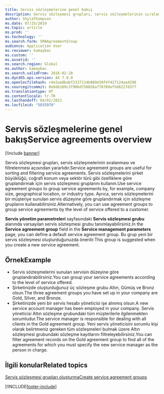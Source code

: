 ```yaml
---
title: Servis sözleşmelerine genel bakış
description: Servis sözleşmesi grupları, servis sözleşmelerinin sıralanması ve filtrelenmesi açısından yararlıdır.
author: ShylaThompson
ms.date: 07/25/2019
ms.topic: article
ms.prod: ''
ms.technology: ''
ms.search.form: SMAAgreementGroup
audience: Application User
ms.reviewer: kamaybac
ms.custom: ''
ms.assetid: ''
ms.search.region: Global
ms.author: kamaybac
ms.search.validFrom: 2016-02-28
ms.dyn365.ops.version: AX 7.0.0
ms.openlocfilehash: c4e2aa8babf2337114b889e50f4f427124aa4298
ms.sourcegitcommit: 0e8db169c3f90bd750826af76709ef5d621fd377
ms.translationtype: HT
ms.contentlocale: tr-TR
ms.lasthandoff: 04/01/2021
ms.locfileid: "5835978"
---
```

# <a name="service-agreements-overview"></a><span data-ttu-id="858c5-103">Servis sözleşmelerine genel bakış</span><span class="sxs-lookup"><span data-stu-id="858c5-103">Service agreements overview</span></span>

[!include [banner](../includes/banner.md)]

<span data-ttu-id="858c5-104">Servis sözleşmesi grupları, servis sözleşmelerinin sıralanması ve filtrelenmesi açısından yararlıdır.</span><span class="sxs-lookup"><span data-stu-id="858c5-104">Service agreement groups are useful for sorting and filtering service agreements.</span></span> <span data-ttu-id="858c5-105">Servis sözleşmelerini şirket büyüklüğü, coğrafi konum veya sektör türü gibi özelliklere göre gruplandırmak için servis sözleşmesi gruplarını kullanın.</span><span class="sxs-lookup"><span data-stu-id="858c5-105">Use service agreement groups to group service agreements by, for example, company size, geographical location, or industry type.</span></span> <span data-ttu-id="858c5-106">Ayrıca, servis sözleşmelerini bir müşteriye sunulan servis düzeyine göre gruplandırmak için sözleşme gruplarını kullanabilirsiniz.</span><span class="sxs-lookup"><span data-stu-id="858c5-106">Alternatively, you can use agreement groups to group service agreements by the level of service offered to a customer.</span></span>

<span data-ttu-id="858c5-107">**Servis yönetim parametreleri** sayfasındaki **Servis sözleşmesi grubu** alanında varsayılan servis sözleşmesi grubu tanımlayabilirsiniz.</span><span class="sxs-lookup"><span data-stu-id="858c5-107">In the **Service agreement group** field in the **Service management parameters** page, you can define a default service agreement group.</span></span> <span data-ttu-id="858c5-108">Bu grup yeni bir servis sözleşmesi oluşturduğunuzda önerilir.</span><span class="sxs-lookup"><span data-stu-id="858c5-108">This group is suggested when you create a new service agreement.</span></span>

## <a name="example"></a><span data-ttu-id="858c5-109">Örnek</span><span class="sxs-lookup"><span data-stu-id="858c5-109">Example</span></span>

-  <span data-ttu-id="858c5-110">Servis sözleşmelerini sunulan servisin düzeyine göre gruplandırabilirsiniz.</span><span class="sxs-lookup"><span data-stu-id="858c5-110">You can group your service agreements according to the level of service offered.</span></span> 
-  <span data-ttu-id="858c5-111">Şirketinizde oluşturduğunuz üç sözleşme grubu Altın, Gümüş ve Bronz olsun.</span><span class="sxs-lookup"><span data-stu-id="858c5-111">The three agreement groups you have set up in your company are Gold, Silver, and Bronze.</span></span>
-  <span data-ttu-id="858c5-112">Şirketinizde yeni bir servis hesabı yöneticisi işe alınmış olsun.</span><span class="sxs-lookup"><span data-stu-id="858c5-112">A new service account manager has been employed in your company.</span></span> <span data-ttu-id="858c5-113">Servis yöneticisi Altın sözleşme grubundaki tüm müşterilerle ilgilenmekten sorumludur.</span><span class="sxs-lookup"><span data-stu-id="858c5-113">The service manager is responsible for dealing with all clients in the Gold agreement group.</span></span> <span data-ttu-id="858c5-114">Yeni servis yöneticisini sorumlu kişi olarak belirtmeniz gereken tüm sözleşmeleri bulmak üzere Altın sözleşmesi grubundaki sözleşme kayıtlarını filtreleyebilirsiniz.</span><span class="sxs-lookup"><span data-stu-id="858c5-114">You can filter agreement records on the Gold agreement group to find all of the agreements for which you must specify the new service manager as the person in charge.</span></span>

## <a name="related-topics"></a><span data-ttu-id="858c5-115">İlgili konular</span><span class="sxs-lookup"><span data-stu-id="858c5-115">Related topics</span></span>

[<span data-ttu-id="858c5-116">Servis sözleşmesi grupları oluşturma</span><span class="sxs-lookup"><span data-stu-id="858c5-116">Create service agreement groups</span></span>](create-service-agreement-groups.md)


[!INCLUDE[footer-include](../../includes/footer-banner.md)]